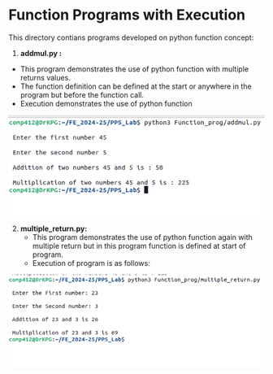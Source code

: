 # Function Programs with Execution

This directory contians programs developed on python function concept:
1. **addmul.py :**
  - This program demonstrates the use of python function with multiple returns values.
  - The function definition can be defined at the start or anywhere in the program but before the function call.
  - Execution demonstrates the use of python function
    
![Application Execution](https://github.com/KiranGaikwad2020/PPS_Lab/blob/Dev/images/addmul_prog_output.png)
    
2. **multiple_return.py:**
   - This program demonstrates the use of python function again with multiple return but in this program function is defined at start of program.
   - Execution of program is as follows:
     
![Application Execution](https://github.com/KiranGaikwad2020/PPS_Lab/blob/Dev/images/multiple_return_prog_output.png)
